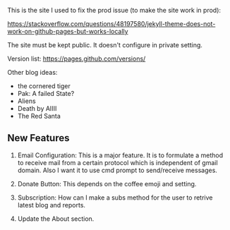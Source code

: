 This is the site I used to fix the prod issue (to make the site work in prod):

https://stackoverflow.com/questions/48197580/jekyll-theme-does-not-work-on-github-pages-but-works-locally

The site must be kept public. It doesn't configure in private setting.

Version list: https://pages.github.com/versions/

Other blog ideas:

- the cornered tiger
- Pak: A failed State?
- Aliens
- Death by AIIII
- The Red Santa

## New Features

1. Email Configuration: This is a major feature. It is to formulate a method
to receive mail from a certain protocol which is independent of gmail domain.
Also I want it to use cmd prompt to send/receive messages.

2. Donate Button: This depends on the coffee emoji and setting.

3. Subscription: How can I make a subs method for the user to retrive
latest blog and reports.

4. Update the About section.